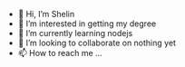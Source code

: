 - 👋 Hi, I’m Shelin
- 👀 I’m interested in getting my degree
- 🌱 I’m currently learning nodejs
- 💞️ I’m looking to collaborate on nothing yet
- 📫 How to reach me ...

<!---
Shelin-ftego/Shelin-ftego is a ✨ special ✨ repository because its `README.md` (this file) appears on your GitHub profile.
You can click the Preview link to take a look at your changes.
--->
